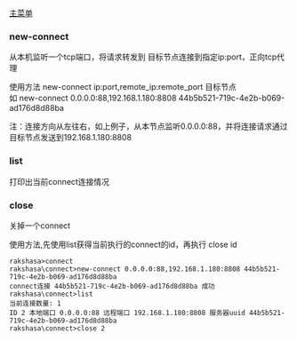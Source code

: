 [主菜单](./cli.md)

### new-connect

从本机监听一个tcp端口，将请求转发到 目标节点连接到指定ip:port，正向tcp代理

使用方法 new-connect ip:port,remote_ip:remote_port 目标节点  
如 new-connect 0.0.0.0:88,192.168.1.180:8808  44b5b521-719c-4e2b-b069-ad176d8d88ba

注：连接方向从左往右，如上例子，从本节点监听0.0.0.0:88，并将连接请求通过目标节点发送到192.168.1.180:8808

### list

打印出当前connect连接情况

### close

关掉一个connect

使用方法,先使用list获得当前执行的connect的id，再执行 close id



```shell
rakshasa>connect
rakshasa\connect>new-connect 0.0.0.0:88,192.168.1.180:8808 44b5b521-719c-4e2b-b069-ad176d8d88ba
connect连接 44b5b521-719c-4e2b-b069-ad176d8d88ba 成功
rakshasa\connect>list
当前连接数量: 1
ID 2 本地端口 0.0.0.0:88 远程端口 192.168.1.180:8808 服务器uuid 44b5b521-719c-4e2b-b069-ad176d8d88ba
rakshasa\connect>close 2
```
